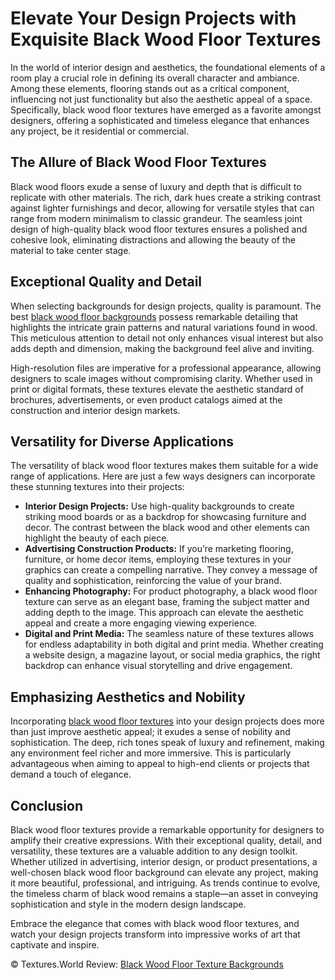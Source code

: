 <h1>Elevate Your Design Projects with Exquisite Black Wood Floor Textures</h1>
In the world of interior design and aesthetics, the foundational elements of a room play a crucial role in defining its overall character and ambiance. Among these elements, flooring stands out as a critical component, influencing not just functionality but also the aesthetic appeal of a space. Specifically, black wood floor textures have emerged as a favorite amongst designers, offering a sophisticated and timeless elegance that enhances any project, be it residential or commercial.

<h2>The Allure of Black Wood Floor Textures</h2>
Black wood floors exude a sense of luxury and depth that is difficult to replicate with other materials. The rich, dark hues create a striking contrast against lighter furnishings and decor, allowing for versatile styles that can range from modern minimalism to classic grandeur. The seamless joint design of high-quality black wood floor textures ensures a polished and cohesive look, eliminating distractions and allowing the beauty of the material to take center stage.

<h2>Exceptional Quality and Detail</h2>
When selecting backgrounds for design projects, quality is paramount. The best <a href="https://textures.world/wood/30-black-wood-floor-texture-backgrounds">black wood floor backgrounds</a> possess remarkable detailing that highlights the intricate grain patterns and natural variations found in wood. This meticulous attention to detail not only enhances visual interest but also adds depth and dimension, making the background feel alive and inviting.

High-resolution files are imperative for a professional appearance, allowing designers to scale images without compromising clarity. Whether used in print or digital formats, these textures elevate the aesthetic standard of brochures, advertisements, or even product catalogs aimed at the construction and interior design markets.

<h2>Versatility for Diverse Applications</h2>
The versatility of black wood floor textures makes them suitable for a wide range of applications. Here are just a few ways designers can incorporate these stunning textures into their projects:
<ul>
<li><strong>Interior Design Projects:</strong> Use high-quality backgrounds to create striking mood boards or as a backdrop for showcasing furniture and decor. The contrast between the black wood and other elements can highlight the beauty of each piece.</li>

<li><strong>Advertising Construction Products:</strong> If you’re marketing flooring, furniture, or home decor items, employing these textures in your graphics can create a compelling narrative. They convey a message of quality and sophistication, reinforcing the value of your brand.</li>

<li><strong>Enhancing Photography:</strong> For product photography, a black wood floor texture can serve as an elegant base, framing the subject matter and adding depth to the image. This approach can elevate the aesthetic appeal and create a more engaging viewing experience.</li>

<li><strong>Digital and Print Media:</strong> The seamless nature of these textures allows for endless adaptability in both digital and print media. Whether creating a website design, a magazine layout, or social media graphics, the right backdrop can enhance visual storytelling and drive engagement.</li>
</ul>
<h2>Emphasizing Aesthetics and Nobility</h2>
Incorporating <a href="https://textures.world/wood/30-black-wood-floor-texture-backgrounds">black wood floor textures</a> into your design projects does more than just improve aesthetic appeal; it exudes a sense of nobility and sophistication. The deep, rich tones speak of luxury and refinement, making any environment feel richer and more immersive. This is particularly advantageous when aiming to appeal to high-end clients or projects that demand a touch of elegance.

<h2>Conclusion</h2>
Black wood floor textures provide a remarkable opportunity for designers to amplify their creative expressions. With their exceptional quality, detail, and versatility, these textures are a valuable addition to any design toolkit. Whether utilized in advertising, interior design, or product presentations, a well-chosen black wood floor background can elevate any project, making it more beautiful, professional, and intriguing. As trends continue to evolve, the timeless charm of black wood remains a staple—an asset in conveying sophistication and style in the modern design landscape.

Embrace the elegance that comes with black wood floor textures, and watch your design projects transform into impressive works of art that captivate and inspire.

© Textures.World Review: <a href="https://textures.world/wood/30-black-wood-floor-texture-backgrounds">Black Wood Floor Texture Backgrounds</a>
